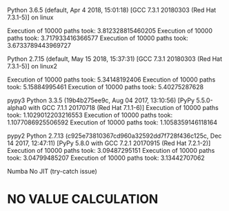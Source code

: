 Python 3.6.5 (default, Apr  4 2018, 15:01:18)
[GCC 7.3.1 20180303 (Red Hat 7.3.1-5)] on linux

Execution of 10000 paths took: 3.812328815460205
Execution of 10000 paths took: 3.717933416366577
Execution of 10000 paths took: 3.6733789443969727

Python 2.7.15 (default, May 15 2018, 15:37:31)
[GCC 7.3.1 20180303 (Red Hat 7.3.1-5)] on linux2

Execution of 10000 paths took: 5.34148192406
Execution of 10000 paths took: 5.15884995461
Execution of 10000 paths took: 5.40275287628

pypy3
Python 3.3.5 (19b4b275ee9c, Aug 04 2017, 13:10:56)
[PyPy 5.5.0-alpha0 with GCC 7.1.1 20170718 (Red Hat 7.1.1-6)]
Execution of 10000 paths took: 1.1029012203216553
Execution of 10000 paths took: 1.1077086925506592
Execution of 10000 paths took: 1.1058359146118164

pypy2
Python 2.7.13 (c925e73810367cd960a32592dd7f728f436c125c, Dec 14 2017, 12:47:11)
[PyPy 5.8.0 with GCC 7.2.1 20170915 (Red Hat 7.2.1-2)]
Execution of 10000 paths took: 3.09487295151
Execution of 10000 paths took: 3.04799485207
Execution of 10000 paths took: 3.13442707062

Numba
No JIT (try-catch issue)

# NO VALUE CALCULATION

